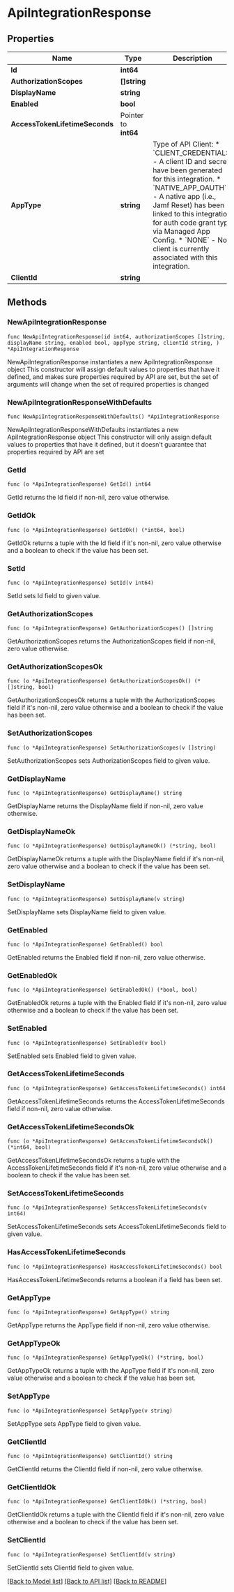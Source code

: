 # ApiIntegrationResponse

## Properties

Name | Type | Description | Notes
------------ | ------------- | ------------- | -------------
**Id** | **int64** |  | 
**AuthorizationScopes** | **[]string** |  | 
**DisplayName** | **string** |  | 
**Enabled** | **bool** |  | 
**AccessTokenLifetimeSeconds** | Pointer to **int64** |  | [optional] 
**AppType** | **string** | Type of API Client:     * &#x60;CLIENT_CREDENTIALS&#x60; - A client ID and secret have been generated for this integration.     * &#x60;NATIVE_APP_OAUTH&#x60; - A native app (i.e., Jamf Reset) has been linked to this integration for auth code grant type via Managed App Config.     * &#x60;NONE&#x60; - No client is currently associated with this integration.  | [readonly] 
**ClientId** | **string** |  | [readonly] 

## Methods

### NewApiIntegrationResponse

`func NewApiIntegrationResponse(id int64, authorizationScopes []string, displayName string, enabled bool, appType string, clientId string, ) *ApiIntegrationResponse`

NewApiIntegrationResponse instantiates a new ApiIntegrationResponse object
This constructor will assign default values to properties that have it defined,
and makes sure properties required by API are set, but the set of arguments
will change when the set of required properties is changed

### NewApiIntegrationResponseWithDefaults

`func NewApiIntegrationResponseWithDefaults() *ApiIntegrationResponse`

NewApiIntegrationResponseWithDefaults instantiates a new ApiIntegrationResponse object
This constructor will only assign default values to properties that have it defined,
but it doesn't guarantee that properties required by API are set

### GetId

`func (o *ApiIntegrationResponse) GetId() int64`

GetId returns the Id field if non-nil, zero value otherwise.

### GetIdOk

`func (o *ApiIntegrationResponse) GetIdOk() (*int64, bool)`

GetIdOk returns a tuple with the Id field if it's non-nil, zero value otherwise
and a boolean to check if the value has been set.

### SetId

`func (o *ApiIntegrationResponse) SetId(v int64)`

SetId sets Id field to given value.


### GetAuthorizationScopes

`func (o *ApiIntegrationResponse) GetAuthorizationScopes() []string`

GetAuthorizationScopes returns the AuthorizationScopes field if non-nil, zero value otherwise.

### GetAuthorizationScopesOk

`func (o *ApiIntegrationResponse) GetAuthorizationScopesOk() (*[]string, bool)`

GetAuthorizationScopesOk returns a tuple with the AuthorizationScopes field if it's non-nil, zero value otherwise
and a boolean to check if the value has been set.

### SetAuthorizationScopes

`func (o *ApiIntegrationResponse) SetAuthorizationScopes(v []string)`

SetAuthorizationScopes sets AuthorizationScopes field to given value.


### GetDisplayName

`func (o *ApiIntegrationResponse) GetDisplayName() string`

GetDisplayName returns the DisplayName field if non-nil, zero value otherwise.

### GetDisplayNameOk

`func (o *ApiIntegrationResponse) GetDisplayNameOk() (*string, bool)`

GetDisplayNameOk returns a tuple with the DisplayName field if it's non-nil, zero value otherwise
and a boolean to check if the value has been set.

### SetDisplayName

`func (o *ApiIntegrationResponse) SetDisplayName(v string)`

SetDisplayName sets DisplayName field to given value.


### GetEnabled

`func (o *ApiIntegrationResponse) GetEnabled() bool`

GetEnabled returns the Enabled field if non-nil, zero value otherwise.

### GetEnabledOk

`func (o *ApiIntegrationResponse) GetEnabledOk() (*bool, bool)`

GetEnabledOk returns a tuple with the Enabled field if it's non-nil, zero value otherwise
and a boolean to check if the value has been set.

### SetEnabled

`func (o *ApiIntegrationResponse) SetEnabled(v bool)`

SetEnabled sets Enabled field to given value.


### GetAccessTokenLifetimeSeconds

`func (o *ApiIntegrationResponse) GetAccessTokenLifetimeSeconds() int64`

GetAccessTokenLifetimeSeconds returns the AccessTokenLifetimeSeconds field if non-nil, zero value otherwise.

### GetAccessTokenLifetimeSecondsOk

`func (o *ApiIntegrationResponse) GetAccessTokenLifetimeSecondsOk() (*int64, bool)`

GetAccessTokenLifetimeSecondsOk returns a tuple with the AccessTokenLifetimeSeconds field if it's non-nil, zero value otherwise
and a boolean to check if the value has been set.

### SetAccessTokenLifetimeSeconds

`func (o *ApiIntegrationResponse) SetAccessTokenLifetimeSeconds(v int64)`

SetAccessTokenLifetimeSeconds sets AccessTokenLifetimeSeconds field to given value.

### HasAccessTokenLifetimeSeconds

`func (o *ApiIntegrationResponse) HasAccessTokenLifetimeSeconds() bool`

HasAccessTokenLifetimeSeconds returns a boolean if a field has been set.

### GetAppType

`func (o *ApiIntegrationResponse) GetAppType() string`

GetAppType returns the AppType field if non-nil, zero value otherwise.

### GetAppTypeOk

`func (o *ApiIntegrationResponse) GetAppTypeOk() (*string, bool)`

GetAppTypeOk returns a tuple with the AppType field if it's non-nil, zero value otherwise
and a boolean to check if the value has been set.

### SetAppType

`func (o *ApiIntegrationResponse) SetAppType(v string)`

SetAppType sets AppType field to given value.


### GetClientId

`func (o *ApiIntegrationResponse) GetClientId() string`

GetClientId returns the ClientId field if non-nil, zero value otherwise.

### GetClientIdOk

`func (o *ApiIntegrationResponse) GetClientIdOk() (*string, bool)`

GetClientIdOk returns a tuple with the ClientId field if it's non-nil, zero value otherwise
and a boolean to check if the value has been set.

### SetClientId

`func (o *ApiIntegrationResponse) SetClientId(v string)`

SetClientId sets ClientId field to given value.



[[Back to Model list]](../README.md#documentation-for-models) [[Back to API list]](../README.md#documentation-for-api-endpoints) [[Back to README]](../README.md)


